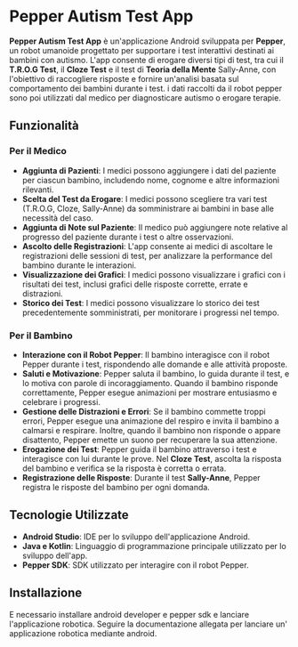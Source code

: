# Pepper Autism Test App

**Pepper Autism Test App** è un'applicazione Android sviluppata per **Pepper**, un robot umanoide progettato per supportare i test interattivi destinati ai bambini con autismo. L'app consente di erogare diversi tipi di test, tra cui il **T.R.O.G Test**, il **Cloze Test** e il test di **Teoria della Mente** Sally-Anne, con l'obiettivo di raccogliere risposte e fornire un'analisi basata sul comportamento dei bambini durante i test. i dati raccolti da il robot pepper sono poi utilizzati dal medico per diagnosticare autismo o erogare terapie.



## Funzionalità

### Per il Medico
- **Aggiunta di Pazienti**: I medici possono aggiungere i dati del paziente per ciascun bambino, includendo nome, cognome e altre informazioni rilevanti.
- **Scelta del Test da Erogare**: I medici possono scegliere tra vari test (T.R.O.G, Cloze, Sally-Anne) da somministrare ai bambini in base alle necessità del caso.
- **Aggiunta di Note sul Paziente**: Il medico può aggiungere note relative al progresso del paziente durante i test o altre osservazioni.
- **Ascolto delle Registrazioni**: L'app consente ai medici di ascoltare le registrazioni delle sessioni di test, per analizzare la performance del bambino durante le interazioni.
- **Visualizzazione dei Grafici**: I medici possono visualizzare i grafici con i risultati dei test, inclusi grafici delle risposte corrette, errate e distrazioni.
- **Storico dei Test**: I medici possono visualizzare lo storico dei test precedentemente somministrati, per monitorare i progressi nel tempo.

### Per il Bambino
- **Interazione con il Robot Pepper**: Il bambino interagisce con il robot Pepper durante i test, rispondendo alle domande e alle attività proposte.
- **Saluti e Motivazione**: Pepper saluta il bambino, lo guida durante il test, e lo motiva con parole di incoraggiamento. Quando il bambino risponde correttamente, Pepper esegue animazioni per mostrare entusiasmo e celebrare i progressi.
- **Gestione delle Distrazioni e Errori**: Se il bambino commette troppi errori, Pepper esegue una animazione del respiro e invita il bambino a calmarsi e respirare. Inoltre, quando il bambino non risponde o appare disattento, Pepper emette un suono per recuperare la sua attenzione.
- **Erogazione dei Test**: Pepper guida il bambino attraverso i test e interagisce con lui durante le prove. Nel **Cloze Test**, ascolta la risposta del bambino e verifica se la risposta è corretta o errata.
- **Registrazione delle Risposte**: Durante il test **Sally-Anne**, Pepper registra le risposte del bambino per ogni domanda.

## Tecnologie Utilizzate

- **Android Studio**: IDE per lo sviluppo dell'applicazione Android.
- **Java e Kotlin**: Linguaggio di programmazione principale utilizzato per lo sviluppo dell'app.
- **Pepper SDK**: SDK utilizzato per interagire con il robot Pepper.

## Installazione

E necessario installare android developer e pepper sdk e lanciare l'applicazione robotica.
Seguire la documentazione allegata per lanciare un' applicazione robotica mediante android.
